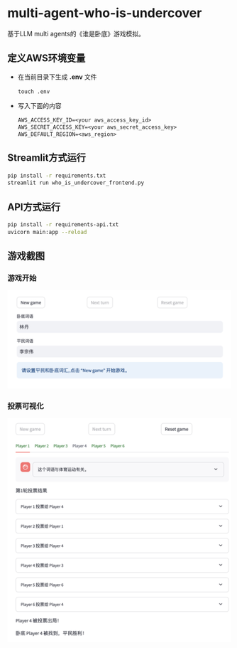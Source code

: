 # multi-agent-who-is-undercover
基于LLM multi agents的《谁是卧底》游戏模拟。


## 定义AWS环境变量 
- 在当前目录下生成 **.env** 文件

     ```touch .env```

- 写入下面的内容

    ```
    AWS_ACCESS_KEY_ID=<your aws_access_key_id>
    AWS_SECRET_ACCESS_KEY=<your aws_secret_access_key>
    AWS_DEFAULT_REGION=<aws_region>
    ```

## Streamlit方式运行
```bash
pip install -r requirements.txt
streamlit run who_is_undercover_frontend.py
```

## API方式运行
```bash
pip install -r requirements-api.txt
uvicorn main:app --reload
```

## 游戏截图
### 游戏开始
![alt text](./doc/start.png)

### 投票可视化
![alt text](./doc/running.png)

